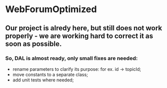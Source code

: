 # WebForumOptimized
<h2>Our project is alredy here, but still does not work properly - we are working hard to correct it as soon as possible.</h2>

<h3>So, DAL is almost ready, only small fixes are needed:</h3>
<ul>
<li>rename parameters to clarify its purpose: for ex. id -> topicId;</li>
<li>move constants to a separate class;</li>
<li>add unit tests where needed;</li>
</ul>